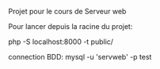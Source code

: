 Projet pour le cours de Serveur web

Pour lancer depuis la racine du projet:

php -S localhost:8000 -t public/

connection BDD:
mysql -u 'servweb' -p
test